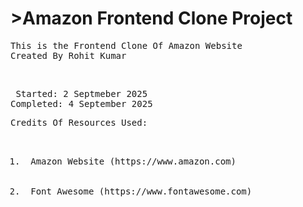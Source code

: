 <h1><b>>Amazon Frontend Clone Project</b></h1>

<pre>This is the Frontend Clone Of Amazon Website
Created By Rohit Kumar</pre>
<br>
<pre> Started: 2 Septmeber 2025
Completed: 4 September 2025</pre>


<pre>Credits Of Resources Used:
<ol>
  <li> Amazon Website (https://www.amazon.com)</li>
  <li> Font Awesome (https://www.fontawesome.com)</li>
</ol>
</pre>
